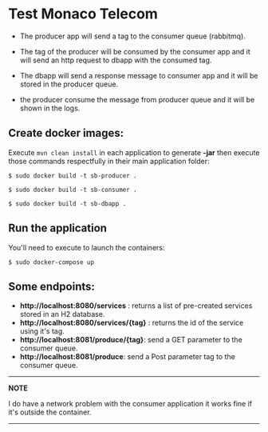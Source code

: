 # Test Monaco Telecom

* The producer app will send a tag to the consumer queue (rabbitmq).

* The tag of the producer will be consumed by the consumer app and it will send an http request to dbapp with the consumed tag.

* The dbapp will send a response message to consumer app and it will be stored in the producer queue.

* the producer consume the message from producer queue and it will be shown in the logs.


## Create docker images:

Execute ``mvn clean install``  in each application to generate **-jar**  then execute those commands respectfully in their main application folder:

```terminal
$ sudo docker build -t sb-producer .
```

```terminal
$ sudo docker build -t sb-consumer .
```

```terminal
$ sudo docker build -t sb-dbapp .
```

## Run the application

You'll need to execute to launch the containers:

```terminal
$ sudo docker-compose up
```
## Some endpoints:
* **http://localhost:8080/services** : returns a list of pre-created services stored in an H2 database.
* **http://localhost:8080/services/{tag}** : returns the id of the service using it's tag.
* **http://localhost:8081/produce/{tag}**: send a GET parameter to the consumer queue.
* **http://localhost:8081/produce**: send a Post parameter tag to the consumer queue.

---
**NOTE**

I do have a network problem with the consumer application it works fine if it's outside the container.

---